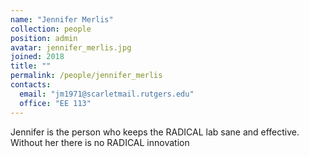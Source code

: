 ```yaml
---
name: "Jennifer Merlis"
collection: people
position: admin
avatar: jennifer_merlis.jpg
joined: 2018
title: ""
permalink: /people/jennifer_merlis
contacts:
  email: "jm1971@scarletmail.rutgers.edu"
  office: "EE 113"
---
```


Jennifer is the person who keeps the RADICAL lab sane and effective. Without her 
there is no RADICAL innovation
